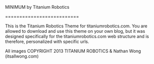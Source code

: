 MINIMUM by Titanium Robotics

==========================

This is the Titanium Robotics Theme for titaniumrobotics.com.  You are allowed to download and use this theme on your own blog, but it was designed specifically for the titaniumrobotics.com web structure and is therefore, personalized with specific urls.

All images COPYRIGHT 2013 TITANIUM ROBOTICS & Nathan Wong (itsallwong.com)